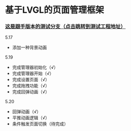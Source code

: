 # 基于LVGL的页面管理框架

### [这是跟手版本的测试分支（点击跳转到测试工程地址）](https://github.com/WiseMCU/lv_codeblocks_win8.3/tree/PageManager_CodeBloacksWin8.3)

5.17

- 添加一种背景动画

5.19

- 完成管理器初始化（√）
- 完成管理器开始（√）
- 完成设置页面（√）
- 完成拖拽功能（√）
- 完成回弹动画（√）

5.20

- 回弹动画（√）
- 平推动画逻辑（√）
- 条件触发页面切换（待完成）
